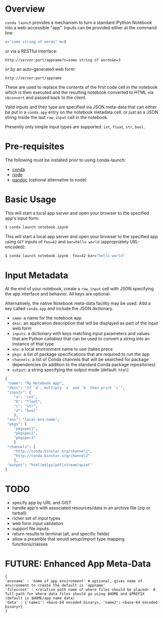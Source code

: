 Overview
========
`conda launch` provides a mechanism to turn a standard IPython Notebook into a web-accessible "app".  Inputs can
be provided either at the command line:

```bash
s="some string of words" n=3
```

or via a RESTful interface:

```
http://server:port/appname?s=some string of words&n=3
```

or by an auto-generated web form:

```
http://server:port/appname
```

These are used to replace the contents of the first code cell in the notebook which is then executed and the resulting
notebook converted to HTML via `nbconvert` and passed back to the client.
 
Valid inputs and their type are specified via JSON meta-data that can either be put in a `conda.app` entry on the
notebook metadata cell, or just as a JSON string inside the last `raw_input` cell in the notebook.

Presently only simple input types are supported: `int`, `float`, `str`, `bool`.

Pre-requisites
==============

The following must be installed prior to using conda-launch:

* [conda](http://conda.pydata.org)
* [node](http://nodejs.com/)
* [pandoc](http://johnmacfarlane.net/pandoc/) (optional alternative to node)

Basic Usage
===========

This will start a local app server and open your browser to the specified app's input form:
```bash
$ conda launch notebook.ipynb
```

This will start a local app server and open your browser to the specified app using `GET` inputs of `foo=42` and
`bar=hello world` (appropriately URL-encoded):
```bash
$ conda launch notebook.ipynb  foo=42 bar="hello world"
```

Input Metadata
==============
At the end of your notebook, create a `raw_input` cell with JSON specifying the app interface and behavior. All keys
are optional.

Alternatively, the native Notebook meta-data facility may be used.  Add a key called `conda.app` and include the JSON
dictionary.

* `name`: a name for the notebook app
* `desc`: an application description that will be displayed as part of the input web form
* `inputs`: a dictionary with keys matching input parameters and values that are Python *callables* that
   can be used to convert a string into an instance of that type  
* `env`: a local environment name to use (takes prece
* `pkgs`: a list of package specifications that are required to run the app
* `channels`: a list of Conda channels that will be searched for package dependencies (in addition to the
    standard Conda package repositories)
* `output`: a string specifying the output mode (default: `html`)

```python
{
 "name": "My Notebook App",
 "desc": "If `d`, multiply `a` and `b` then print `c`",
 "inputs": {
    "a": "int",
    "b": "float",
    "c": "str",
    "d": "bool"
    },
 "env": "local-env-name",
 "pkgs": [
    "pkgspec1",
    "pkgspec2",
    "pkgspec3"
    ]
 "channels": [
    "http://conda.binstar.org/channel1",
    "http://conda.binstar.org/channel2"
    ],
 "output": "html|md|py|pdf|stream|quiet"
}
```


TODO
====

* specify app by URL and GIST
* handle app's with associated resources/data in an archive file (zip or tarball)
* richer set of input types
* web form input validation
* support file inputs
* return results to terminal (all, and specific fields)
* allow a preamble that would setup/import type mapping functions/classes

FUTURE: Enhanced App Meta-Data
==============================
```
{
'envname' : 'name_of_app_environment' # optional, gives name of environment to create the default is 'appname'
'filesroot' : <relative path name of where files should be placed>  # full-path for where data files should go using $HOME and $PREFIX (default is $HOME/app_name_data)
'data' : {'name1': <base-64 encoded binary>, 'name2': <base-64 encoded binary>}
}
```